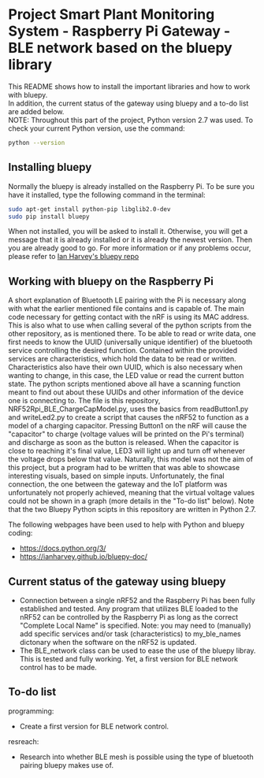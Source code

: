 # Project Smart Plant Monitoring System - Raspberry Pi Gateway - BLE network based on the bluepy library
This README shows how to install the important libraries and how to work with bluepy.\
In addition, the current status of the gateway using bluepy and a to-do list are added below.\
NOTE: Throughout this part of the project, Python version 2.7 was used. To check your current Python version, use the command:
```bash
python --version
```

## Installing bluepy
Normally the bluepy is already installed on the Raspberry Pi.
To be sure you have it installed, type the following command in the terminal:
```bash
sudo apt-get install python-pip libglib2.0-dev
sudo pip install bluepy
```
When not installed, you will be asked to install it. Otherwise, you will get a message that it is already installed or it is already the newest version. Then you are already good to go.
For more information or if any problems occur, please refer to [Ian Harvey's bluepy repo](https://github.com/IanHarvey/bluepy)

## Working with bluepy on the Raspberry Pi
A short explanation of Bluetooth LE pairing with the Pi is necessary along with what the earlier mentioned file contains and is capable of. The main code necessary for getting contact with the nRF is using its MAC address. This is also what to use when calling several of the python scripts from the other repository, as is mentioned there. To be able to read or write data, one first needs to know the UUID (universally unique identifier) of the bluetooth service controlling the desired function. Contained within the provided services are characteristics, which hold the data to be read or written. Characteristics also have their own UUID, which is also necessary when wanting to change, in this case, the LED value or read the current button state. The python scripts mentioned above all have a scanning function meant to find out about these UUIDs and other information of the device one is connecting to. 
The file is this repository, NRF52Rpi_BLE_ChargeCapModel.py, uses the basics from readButton1.py and writeLed2.py to create a script that causes the nRF52 to function as a model of a charging capacitor. Pressing Button1 on the nRF will cause the "capacitor" to charge (voltage values will be printed on the Pi's terminal) and discharge as soon as the button is released. When the capacitor is close to reaching it's final value, LED3 will light up and turn off whenever the voltage drops below that value. Naturally, this model was not the aim of this project, but a program had to be written that was able to showcase interesting visuals, based on simple inputs. Unfortunately, the final connection, the one between the gateway and the IoT platform was unfortunately not properly achieved, meaning that the virtual voltage values could not be shown in a graph (more details in the "To-do list" below). Note that the two Bluepy Python scipts in this repository are written in Python 2.7.

The following webpages have been used to help with Python and bluepy coding:
- https://docs.python.org/3/
- https://ianharvey.github.io/bluepy-doc/

## Current status of the gateway using bluepy
- Connection between a single nRF52 and the Raspberry Pi has been fully established and tested. Any program that utilizes BLE loaded to the nRF52 can be controlled by the Raspberry Pi as long as the correct "Complete Local Name" is specified. Note: you may need to (manually) add specific services and/or task (characteristics) to my_ble_names dictonary when the software on the nRF52 is updated.
- The BLE_network class can be used to ease the use of the bluepy libray. This is tested and fully working. Yet, a first version for BLE network control has to be made.

## To-do list
programming:
- Create a first version for BLE network control.

resreach:
- Research into whether BLE mesh is possible using the type of bluetooth pairing bluepy makes use of.
